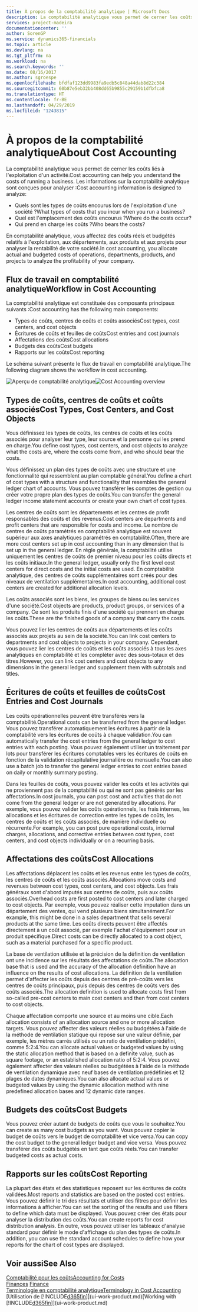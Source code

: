 ```yaml
---
title: À propos de la comptabilité analytique | Microsoft Docs
description: La comptabilité analytique vous permet de cerner les coûts liés à l'exploitation d'un activié.
services: project-madeira
documentationcenter: ''
author: SorenGP
ms.service: dynamics365-financials
ms.topic: article
ms.devlang: na
ms.tgt_pltfrm: na
ms.workload: na
ms.search.keywords: ''
ms.date: 08/16/2017
ms.author: sgroespe
ms.openlocfilehash: bfdfaf123dd9983fa9edb5c848a44dab8d22c384
ms.sourcegitcommit: 60b87e5eb32bb408dd65b9855c29159b1dfbfca8
ms.translationtype: HT
ms.contentlocale: fr-BE
ms.lasthandoff: 04/29/2019
ms.locfileid: "1243815"
---
```

# <a name="about-cost-accounting"></a><span data-ttu-id="0604f-103">À propos de la comptabilité analytique</span><span class="sxs-lookup"><span data-stu-id="0604f-103">About Cost Accounting</span></span>
<span data-ttu-id="0604f-104">La comptabilité analytique vous permet de cerner les coûts liés à l'exploitation d'un activité.</span><span class="sxs-lookup"><span data-stu-id="0604f-104">Cost accounting can help you understand the costs of running a business.</span></span> <span data-ttu-id="0604f-105">Les informations sur la comptabilité analytique sont conçues pour analyser :</span><span class="sxs-lookup"><span data-stu-id="0604f-105">Cost accounting information is designed to analyze:</span></span>  

-   <span data-ttu-id="0604f-106">Quels sont les types de coûts encourus lors de l'exploitation d'une société ?</span><span class="sxs-lookup"><span data-stu-id="0604f-106">What types of costs that you incur when you run a business?</span></span>  
-   <span data-ttu-id="0604f-107">Quel est l'emplacement des coûts encourus ?</span><span class="sxs-lookup"><span data-stu-id="0604f-107">Where do the costs occur?</span></span>  
-   <span data-ttu-id="0604f-108">Qui prend en charge les coûts ?</span><span class="sxs-lookup"><span data-stu-id="0604f-108">Who bears the costs?</span></span>  

<span data-ttu-id="0604f-109">En comptabilité analytique, vous affectez des coûts réels et budgétés relatifs à l'exploitation, aux départements, aux produits et aux projets pour analyser la rentabilité de votre société.</span><span class="sxs-lookup"><span data-stu-id="0604f-109">In cost accounting, you allocate actual and budgeted costs of operations, departments, products, and projects to analyze the profitability of your company.</span></span>  

## <a name="workflow-in-cost-accounting"></a><span data-ttu-id="0604f-110">Flux de travail en comptabilité analytique</span><span class="sxs-lookup"><span data-stu-id="0604f-110">Workflow in Cost Accounting</span></span>  
<span data-ttu-id="0604f-111">La comptabilité analytique est constituée des composants principaux suivants :</span><span class="sxs-lookup"><span data-stu-id="0604f-111">Cost accounting has the following main components:</span></span>  

-   <span data-ttu-id="0604f-112">Types de coûts, centres de coûts et coûts associés</span><span class="sxs-lookup"><span data-stu-id="0604f-112">Cost types, cost centers, and cost objects</span></span>  
-   <span data-ttu-id="0604f-113">Écritures de coûts et feuilles de coûts</span><span class="sxs-lookup"><span data-stu-id="0604f-113">Cost entries and cost journals</span></span>  
-   <span data-ttu-id="0604f-114">Affectations des coûts</span><span class="sxs-lookup"><span data-stu-id="0604f-114">Cost allocations</span></span>  
-   <span data-ttu-id="0604f-115">Budgets des coûts</span><span class="sxs-lookup"><span data-stu-id="0604f-115">Cost budgets</span></span>
-   <span data-ttu-id="0604f-116">Rapports sur les coûts</span><span class="sxs-lookup"><span data-stu-id="0604f-116">Cost reporting</span></span>  

<span data-ttu-id="0604f-117">Le schéma suivant présente le flux de travail en comptabilité analytique.</span><span class="sxs-lookup"><span data-stu-id="0604f-117">The following diagram shows the workflow in cost accounting.</span></span>  

<span data-ttu-id="0604f-118">![Aperçu de comptabilité analytique](media/costaccountingoverview.png "CostAccountingOverview")</span><span class="sxs-lookup"><span data-stu-id="0604f-118">![Cost Accounting overview](media/costaccountingoverview.png "CostAccountingOverview")</span></span>  

## <a name="cost-types-cost-centers-and-cost-objects"></a><span data-ttu-id="0604f-119">Types de coûts, centres de coûts et coûts associés</span><span class="sxs-lookup"><span data-stu-id="0604f-119">Cost Types, Cost Centers, and Cost Objects</span></span>  
<span data-ttu-id="0604f-120">Vous définissez les types de coûts, les centres de coûts et les coûts associés pour analyser leur type, leur source et la personne qui les prend en charge.</span><span class="sxs-lookup"><span data-stu-id="0604f-120">You define cost types, cost centers, and cost objects to analyze what the costs are, where the costs come from, and who should bear the costs.</span></span>  

<span data-ttu-id="0604f-121">Vous définissez un plan des types de coûts avec une structure et une fonctionnalité qui ressemblent au plan comptable général.</span><span class="sxs-lookup"><span data-stu-id="0604f-121">You define a chart of cost types with a structure and functionality that resembles the general ledger chart of accounts.</span></span> <span data-ttu-id="0604f-122">Vous pouvez transférer les comptes de gestion ou créer votre propre plan des types de coûts.</span><span class="sxs-lookup"><span data-stu-id="0604f-122">You can transfer the general ledger income statement accounts or create your own chart of cost types.</span></span>  

<span data-ttu-id="0604f-123">Les centres de coûts sont les départements et les centres de profit responsables des coûts et des revenus.</span><span class="sxs-lookup"><span data-stu-id="0604f-123">Cost centers are departments and profit centers that are responsible for costs and income.</span></span> <span data-ttu-id="0604f-124">Le nombre de centres de coûts paramétrés en comptabilité analytique est souvent supérieur aux axes analytiques paramétrés en comptabilité.</span><span class="sxs-lookup"><span data-stu-id="0604f-124">Often, there are more cost centers set up in cost accounting than in any dimension that is set up in the general ledger.</span></span> <span data-ttu-id="0604f-125">En règle générale, la comptabilité utilise uniquement les centres de coûts de premier niveau pour les coûts directs et les coûts initiaux.</span><span class="sxs-lookup"><span data-stu-id="0604f-125">In the general ledger, usually only the first level cost centers for direct costs and the initial costs are used.</span></span> <span data-ttu-id="0604f-126">En comptabilité analytique, des centres de coûts supplémentaires sont créés pour des niveaux de ventilation supplémentaires.</span><span class="sxs-lookup"><span data-stu-id="0604f-126">In cost accounting, additional cost centers are created for additional allocation levels.</span></span>  

<span data-ttu-id="0604f-127">Les coûts associés sont les biens, les groupes de biens ou les services d'une société.</span><span class="sxs-lookup"><span data-stu-id="0604f-127">Cost objects are products, product groups, or services of a company.</span></span> <span data-ttu-id="0604f-128">Ce sont les produits finis d'une société qui prennent en charge les coûts.</span><span class="sxs-lookup"><span data-stu-id="0604f-128">These are the finished goods of a company that carry the costs.</span></span>  

<span data-ttu-id="0604f-129">Vous pouvez lier les centres de coûts aux départements et les coûts associés aux projets au sein de la société.</span><span class="sxs-lookup"><span data-stu-id="0604f-129">You can link cost centers to departments and cost objects to projects in your company.</span></span> <span data-ttu-id="0604f-130">Cependant, vous pouvez lier les centres de coûts et les coûts associés à tous les axes analytiques en comptabilité et les compléter avec des sous-totaux et des titres.</span><span class="sxs-lookup"><span data-stu-id="0604f-130">However, you can link cost centers and cost objects to any dimensions in the general ledger and supplement them with subtotals and titles.</span></span>  

## <a name="cost-entries-and-cost-journals"></a><span data-ttu-id="0604f-131">Écritures de coûts et feuilles de coûts</span><span class="sxs-lookup"><span data-stu-id="0604f-131">Cost Entries and Cost Journals</span></span>  
<span data-ttu-id="0604f-132">Les coûts opérationnelles peuvent être transférés vers la comptabilité.</span><span class="sxs-lookup"><span data-stu-id="0604f-132">Operational costs can be transferred from the general ledger.</span></span> <span data-ttu-id="0604f-133">Vous pouvez transférer automatiquement les écritures à partir de la comptabilité vers les écritures de coûts à chaque validation.</span><span class="sxs-lookup"><span data-stu-id="0604f-133">You can automatically transfer the cost entries from the general ledger to cost entries with each posting.</span></span> <span data-ttu-id="0604f-134">Vous pouvez également utiliser un traitement par lots pour transférer les écritures comptables vers les écritures de coûts en fonction de la validation récapitulative journalière ou mensuelle.</span><span class="sxs-lookup"><span data-stu-id="0604f-134">You can also use a batch job to transfer the general ledger entries to cost entries based on daily or monthly summary posting.</span></span>  

<span data-ttu-id="0604f-135">Dans les feuilles de coûts, vous pouvez valider les coûts et les activités qui ne proviennent pas de la comptabilité ou qui ne sont pas générés par les affectations.</span><span class="sxs-lookup"><span data-stu-id="0604f-135">In cost journals, you can post cost and activities that do not come from the general ledger or are not generated by allocations.</span></span> <span data-ttu-id="0604f-136">Par exemple, vous pouvez valider les coûts opérationnels, les frais internes, les allocations et les écritures de correction entre les types de coûts, les centres de coûts et les coûts associés, de manière individuelle ou récurrente.</span><span class="sxs-lookup"><span data-stu-id="0604f-136">For example, you can post pure operational costs, internal charges, allocations, and corrective entries between cost types, cost centers, and cost objects individually or on a recurring basis.</span></span>  

## <a name="cost-allocations"></a><span data-ttu-id="0604f-137">Affectations des coûts</span><span class="sxs-lookup"><span data-stu-id="0604f-137">Cost Allocations</span></span>  
<span data-ttu-id="0604f-138">Les affectations déplacent les coûts et les revenus entre les types de coûts, les centres de coûts et les coûts associés.</span><span class="sxs-lookup"><span data-stu-id="0604f-138">Allocations move costs and revenues between cost types, cost centers, and cost objects.</span></span> <span data-ttu-id="0604f-139">Les frais généraux sont d'abord imputés aux centres de coûts, puis aux coûts associés.</span><span class="sxs-lookup"><span data-stu-id="0604f-139">Overhead costs are first posted to cost centers and later charged to cost objects.</span></span> <span data-ttu-id="0604f-140">Par exemple, vous pouvez réaliser cette imputation dans un département des ventes, qui vend plusieurs biens simultanément.</span><span class="sxs-lookup"><span data-stu-id="0604f-140">For example, this might be done in a sales department that sells several products at the same time.</span></span> <span data-ttu-id="0604f-141">Les coûts directs peuvent être affectés directement à un coût associé, par exemple l'achat d'équipement pour un produit spécifique.</span><span class="sxs-lookup"><span data-stu-id="0604f-141">Direct costs can be directly allocated to a cost object, such as a material purchased for a specific product.</span></span>  

<span data-ttu-id="0604f-142">La base de ventilation utilisée et la précision de la définition de ventilation ont une incidence sur les résultats des affectations de coûts.</span><span class="sxs-lookup"><span data-stu-id="0604f-142">The allocation base that is used and the accuracy of the allocation definition have an influence on the results of cost allocations.</span></span> <span data-ttu-id="0604f-143">La définition de la ventilation permet d'affecter les coûts depuis des centres de pré-coûts vers les centres de coûts principaux, puis depuis des centres de coûts vers des coûts associés.</span><span class="sxs-lookup"><span data-stu-id="0604f-143">The allocation definition is used to allocate costs first from so-called pre-cost centers to main cost centers and then from cost centers to cost objects.</span></span>  

<span data-ttu-id="0604f-144">Chaque affectation comporte une source et au moins une cible.</span><span class="sxs-lookup"><span data-stu-id="0604f-144">Each allocation consists of an allocation source and one or more allocation targets.</span></span> <span data-ttu-id="0604f-145">Vous pouvez affecter des valeurs réelles ou budgétées à l'aide de la méthode de ventilation statique qui repose sur une valeur définie, par exemple, les mètres carrés utilisés ou un ratio de ventilation prédéfini, comme 5:2:4.</span><span class="sxs-lookup"><span data-stu-id="0604f-145">You can allocate actual values or budgeted values by using the static allocation method that is based on a definite value, such as square footage, or an established allocation ratio of 5:2:4.</span></span> <span data-ttu-id="0604f-146">Vous pouvez également affecter des valeurs réelles ou budgétées à l'aide de la méthode de ventilation dynamique avec neuf bases de ventilation prédéfinies et 12 plages de dates dynamiques.</span><span class="sxs-lookup"><span data-stu-id="0604f-146">You can also allocate actual values or budgeted values by using the dynamic allocation method with nine predefined allocation bases and 12 dynamic date ranges.</span></span>  

## <a name="cost-budgets"></a><span data-ttu-id="0604f-147">Budgets des coûts</span><span class="sxs-lookup"><span data-stu-id="0604f-147">Cost Budgets</span></span>  
<span data-ttu-id="0604f-148">Vous pouvez créer autant de budgets de coûts que vous le souhaitez.</span><span class="sxs-lookup"><span data-stu-id="0604f-148">You can create as many cost budgets as you want.</span></span> <span data-ttu-id="0604f-149">Vous pouvez copier le budget de coûts vers le budget de comptabilité et vice versa.</span><span class="sxs-lookup"><span data-stu-id="0604f-149">You can copy the cost budget to the general ledger budget and vice versa.</span></span> <span data-ttu-id="0604f-150">Vous pouvez transférer des coûts budgétés en tant que coûts réels.</span><span class="sxs-lookup"><span data-stu-id="0604f-150">You can transfer budgeted costs as actual costs.</span></span>  

## <a name="cost-reporting"></a><span data-ttu-id="0604f-151">Rapports sur les coûts</span><span class="sxs-lookup"><span data-stu-id="0604f-151">Cost Reporting</span></span>  
<span data-ttu-id="0604f-152">La plupart des états et des statistiques reposent sur les écritures de coûts validées.</span><span class="sxs-lookup"><span data-stu-id="0604f-152">Most reports and statistics are based on the posted cost entries.</span></span> <span data-ttu-id="0604f-153">Vous pouvez définir le tri des résultats et utiliser des filtres pour définir les informations à afficher.</span><span class="sxs-lookup"><span data-stu-id="0604f-153">You can set the sorting of the results and use filters to define which data must be displayed.</span></span> <span data-ttu-id="0604f-154">Vous pouvez créer des états pour analyser la distribution des coûts.</span><span class="sxs-lookup"><span data-stu-id="0604f-154">You can create reports for cost distribution analysis.</span></span> <span data-ttu-id="0604f-155">En outre, vous pouvez utiliser les tableaux d'analyse standard pour définir le mode d'affichage du plan des types de coûts.</span><span class="sxs-lookup"><span data-stu-id="0604f-155">In addition, you can use the standard account schedules to define how your reports for the chart of cost types are displayed.</span></span>  

## <a name="see-also"></a><span data-ttu-id="0604f-156">Voir aussi</span><span class="sxs-lookup"><span data-stu-id="0604f-156">See Also</span></span>  
 [<span data-ttu-id="0604f-157">Comptabilité pour les coûts</span><span class="sxs-lookup"><span data-stu-id="0604f-157">Accounting for Costs</span></span>](finance-manage-cost-accounting.md)  
 <span data-ttu-id="0604f-158">[Finances](finance.md) </span><span class="sxs-lookup"><span data-stu-id="0604f-158">[Finance](finance.md) </span></span>  
 [<span data-ttu-id="0604f-159">Terminologie en comptabilité analytique</span><span class="sxs-lookup"><span data-stu-id="0604f-159">Terminology in Cost Accounting</span></span>](finance-terminology-in-cost-accounting.md)  
 <span data-ttu-id="0604f-160">[Utilisation de [!INCLUDE[d365fin](includes/d365fin_md.md)]](ui-work-product.md)</span><span class="sxs-lookup"><span data-stu-id="0604f-160">[Working with [!INCLUDE[d365fin](includes/d365fin_md.md)]](ui-work-product.md)</span></span>
